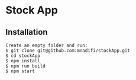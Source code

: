 # Stock App 

## Installation

```
Create an empty folder and run:
$ git clone git@github.com:mnadifi/stockApp.git
$ cd stockApp
$ npm install
$ npm run build
$ npm start
```
